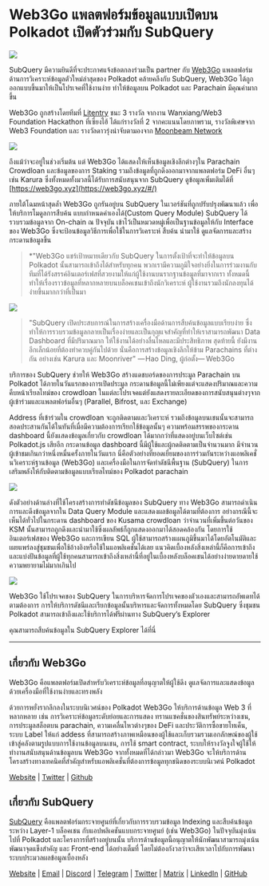 # Web3Go แพลตฟอร์มข้อมูลแบบเปิดบน Polkadot เปิดตัวร่วมกับ SubQuery

![](https://cdn-images-1.medium.com/max/800/1*LVZ_xKn_K5DlTSxqTr-2BA.png)

SubQuery มีความยินดีที่จะประกาศแจ้งข้อตกลงร่วมเป็น partner กับ [Web3Go](https://www.web3go.xyz/) แพลตฟอร์มด้านการวิเคราะห์ข้อมูลตัวใหม่ล่าสุดของ Polkadot คล้ายคลึงกับ SubQuery, Web3Go ได้ถูกออกแบบขึ้นมาให้เป็นโปรเจคที่ใช้งานง่าย ทำให้ข้อมูลบน Polkadot และ Parachain มีคุณค่ามากขึ้น

Web3Go ถูกสร้างโดยทีมที่ [Litentry](https://www.litentry.com/) ชนะ 3 รางวัล จากงาน Wanxiang/Web3 Foundation Hackathon ที่เซี่ยงไฮ้ ได้แก่รางวัลที่ 2 จากคะแนนโดยภาพรวม, รางวัลพิเศษจาก Web3 Foundation และ รางวัลดาวรุ่งน่าจับตามองจาก [Moonbeam Network](https://moonbeam.network/)

![](https://cdn-images-1.medium.com/max/800/1*QOng9s-Mc62WBElrj6KBmg.gif)

ถึงแม้ว่าจะอยู่ในช่วงเริ่มต้น แต่ Web3Go ได้แสดงให้เห็นข้อมูลเชิงลึกต่างๆใน Parachain Crowdloan และข้อมูลของการ Staking รวมถึงข้อมูลที่ถูกดึงออกมาจากแพลตฟอร์ม DeFi อื่นๆเช่น Karura ซึ่งทั้งหมดทั้งมวลนี้ได้รับการสนับสนุนจาก SubQuery ดูข้อมูลเพิ่มเติมได้ที่ [https://web3go.xyz](https://web3go.xyz/#/)

ภายใต้โฉมหน้าสุดล้ำ Web3Go ถูกรันอยู่บน SubQuery ในเวอร์ชันที่ถูกปรับปรุงพัฒนาแล้ว เพื่อให้บริการโมดูลการสืบค้น แบบกำหนดค่าเองได้(Custom Query Module) SubQuery ได้รวบรวมข้อมูลจาก On-chain ณ ปัจจุบัน เข้าไว้เป็นหมวดหมู่เพื่อเป็นฐานข้อมูลให้กับ Interface ของ Web3Go ซึ่งจะป้อนข้อมูลวิธีการเพื่อใช้ในการวิเคราะห์ สืบค้น นำมาใช้ ดูแลจัดการและสร้างกระดานข้อมูลขึ้น

> *"Web3Go แชร์เป้าหมายเดียวกับ SubQuery ในการตั้งเป้าที่จะทำให้ข้อมูลบน Polkadot นั้นสามารถเข้าถึงได้สำหรับทุกคน พวกเรามีความภูมิใจอย่างยิ่งในการร่วมงานกับทีมที่ได้รังสรรค์อินเตอร์เฟสที่สวยงามให้แก่ผู้ใช้งานบนรากฐานข้อมูลที่มาจากเรา ทั้งหมดนี้ทำให้เรื่องราวข้อมูลที่หลากหลายบนบล็อคเชนเข้าถึงนักวิเคราะห์ ผู้ใช้งานรวมถึงนักลงทุนได้ง่ายขึ้นมากกว่าที่เป็นมา</p> </blockquote> 
> 
> ![](https://cdn-images-1.medium.com/max/800/1*v2Ip-qCB6hkiNiEPY32hrw.png)
> 
> > "SubQuery เปิดประสบการณ์ในการสร้างเครื่องมือด้านการสืบค้นข้อมูลแบบเรียบง่าย ซึ่งทำให้การรวบรวมข้อมูลกลายเป็นเรื่องง่ายและเป็นกุญแจสำคัญที่ทำให้เราสามารถพัฒนา Data Dashboard ที่มีปริมาณมาก ให้ใช้งานได้อย่างลื่นไหลและมีประสิทธิภาพ สุดท้ายนี้ ยังมีงานอีกเล็กน้อยที่ต้องทำควบคู่กันไปด้วย นั่นคือการสร้างข้อมูลเชิงลึกให้ข้าม Parachains ที่ต่างกัน อย่างเช่น Karura และ Moonriver" — Hao Ding, ผู้ก่อตั้ง—  Web3Go
> 
> บริการของ SubQuery ช่วยให้ Web3Go สร้างแดชบอร์ดของการประมูล Parachain บน Polkadot ได้ภายในวันแรกของการเปิดประมูล กระดานข้อมูลนี้ไม่เพียงแต่จะแสดงปริมาณและความคืบหน้าเรียลไทม์ของ crowdloan ในแต่ละโปรเจคแต่ยังแสดงรายละเอียดของการสนับสนุนต่างๆจากผู้เข้าร่วมและแพลตฟอร์มอื่นๆ (Parallel, Bifrost, และ Exchange)
> 
> Address ที่เข้าร่วมใน crowdloan จะถูกติดตามและวิเคราะห์ รวมถึงข้อมูลบนเชนนั้นจะสามารถสอดประสานกันได้ในทันที่เมื่อมีความต้องการเรียกใช้ข้อมูลนั้นๆ ความพร้อมสรรพของกระดาน dashboard นี้ยังแสดงข้อมูลเกี่ยวกับ crowdloan ได้มากกว่าที่แสดงอยู่บนเว็บไซต์เช่น Polkadot.js เสียอีก กระดานข้อมูล dashboard นี้มีผู้ใช้และผู้กดติดตามเป็นจำนวนมาก มีจำนวนผู้เข้าชมเกินกว่าหนึ่งหมื่นครั้งภายในวันแรก นี่คือตัวอย่างที่ยอดเยี่ยมของการร่วมกันระหว่างแอพลิเคชั่นวิเคราะห์ฐานข้อมูล (Web3Go) และเครื่องมือในการจัดทำดัชนีพื้นฐาน (SubQuery) ในการเสริมพลังให้กับติดตามข้อมูลแบบเรียลไทม์ของ Polkadot parachain
> 
> ![](https://cdn-images-1.medium.com/max/800/1*XM2TalsUm1Z93lV5zFMf9w.png)
> 
> ดังตัวอย่างด้านล่างที่ใช้โครงสร้างการทำดัชนีข้อมูลของ SubQuery ทาง Web3Go สามารถดำเนินการและดึงข้อมูลจากใน Data Query Module และแสดงผลข้อมูลได้ตามที่ต้องการ อย่างกรณีนี้จะเห็นได้ทั่วไปในกระดาน dashboard ของ Kusama crowdloan ว่าจำนวนที่เพิ่มขึ้นต่อวันของ KSM นั้นสามารถถูกดึงและนำมาใช้ซึ่งผลลัพธ์ก็ถูกแสดงออกมาได้สอดคล้องกัน โดยการใช้อินเตอร์เฟสของ Web3Go และการเขียน SQL ผู้ใช้สามารถสร้างแผนภูมิขึ้นมาได้โดยอัตโนมัติและเผยแพร่ลงสู่ชุมชนเพื่อใช้อ้างอิงหรือใช้ในแอพลิเคชั่นได้เลย แนวคิดเบื้องหลังสิ่งเหล่านี้ก็คือการเข้าถึงและแบ่งปันข้อมูลที่ผู้ใช้ทุกคนสามารถเข้าถึงสิ่งเหล่านี้ที่อยู่ในเบื้องหลังบล็อคเชนได้อย่างง่ายดายดายใช้ความพยายามไม่มากเกินไป
> 
> ![](https://cdn-images-1.medium.com/max/800/1*Z2g_zEFqOJ3T_2BDDDZT4A.png)
> 
> Web3Go ใช้โปรเจคของ SubQuery ในการบริหารจัดการโปรเจคของตัวเองและสามารถอัพเดทได้ตามต้องการ การให้บริการดัชนีและเรียกข้อมูลนั้นบริหารและจัดการทั้งหมดโดย SubQuery ซึ่งชุมชน Polkadot สามารถเข้าถึงและใช้บริการได้ฟรีผ่านทาง SubQuery’s Explorer
> 
> คุณสามารถสืบค้นข้อมูลใน SubQuery Explorer ได้ที่นี่
> 
> ----------
> 
> ## เกี่ยวกับ Web3Go
> 
> Web3Go คือแพลตฟอร์มเปิดสำหรับวิเคราะห์ข้อมูลที่อนุญาตให้ผู้ใช้ดึง ดูแลจัดการและแสดงข้อมูลด้วยเครื่องมือที่ใช้งานง่ายและทรงพลัง
> 
> ด้วยการหยั่งรากลึกลงในระบบนิเวศน์ของ Polkadot Web3Go ให้บริการด้านข้อมูล Web 3 ที่หลากหลาย เช่น การวิเคราะห์ข้อมูลระดับย่อยและการแสดง ทรานแซคชั่นของสินทรัพย์ระหว่างเชน, การประมูลสล็อตบน parachain, ความเคลื่นไหวต่างๆของ DeFi และประวัติการซื้อขายโทเค็น, ระบบ Label ให้แก่ addess ที่สามารถสร้างภาพเหมือนของผู้ใช้และเก็บรวมรวมเอกลักษณ์ของผู้ใช้เข้าสู่คลังตามรูปแบบการใช้งานข้อมูลบนเชน, การใช้ smart contract, ระบบให้รางวัลจูงใจผู้ใช้ให้ทำงานสนับสนุนด้านข้อมูลบน Web3Go จากทั้งหมดที่ได้กล่าวมา Web3Go จะให้บริการด้านโครงสร้างทางเทคนิคที่สำคัญสำหรับแอพลิเคชั่นที่ต้องการข้อมูลทุกชนิดของระบบนิเวศน์ Polkadot
> 
> [Website](https://web3go.xyz/#/) | [Twitter](http://twitter.com/web3go) | [Github](https://github.com/web3go-xyz)
> 
> ## เกี่ยวกับ SubQuery
> 
> [SubQuery](https://subquery.network/) คือแพลตฟอร์มกระจายศูนย์ที่เกี่ยวกับการรวบรวมข้อมูล Indexing และสืบค้นข้อมูลระหว่าง Layer-1 บล็อคเชน กับแอปพลิเคชันแบบกระจายศูนย์ (เช่น Web3Go) ในปัจจุบันมุ่งเน้นไปที่ Polkadot และโครงการที่สร้างอยู่บนนั้น บริการด้านข้อมูลนี้อนุญาตให้นักพัฒนาสามารถมุ่งเน้นพัฒนาจุดแข็งสำคัญ และ Front-end ได้อย่างเต็มที่ โดยไม่ต้องกังวลว่าจะเสียเวลาไปกับการพัฒนาระบบประมวลผลข้อมูลเบื้องหลัง
> 
> [Website](https://subquery.network/) | [Email](mailto:hello@subquery.network) | [Discord](https://discord.com/invite/78zg8aBSMG) | [Telegram](https://t.me/subquerynetwork) | [Twitter](https://twitter.com/subquerynetwork) | [Matrix](https://matrix.to/#/#subquery:matrix.org) | [LinkedIn](https://www.linkedin.com/company/subquery) | [GitHub](https://github.com/subquery)
